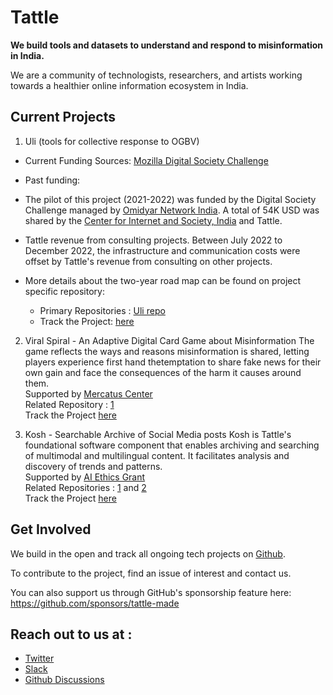 # Tattle

__We build  tools and  datasets to understand and respond to misinformation in India.__

We are a community of technologists, researchers, and artists working towards a healthier online information ecosystem in India.

## Current Projects
1. Uli (tools for collective response to OGBV)
  * Current Funding Sources: [Mozilla Digital Society Challenge](https://foundation.mozilla.org/en/blog/mozilla-welcomes-2023-data-futures-lab-cohort/)
  * Past funding: 
   * The pilot of this project (2021-2022) was funded by the Digital Society Challenge managed by [Omidyar Network India](https://www.omidyarnetwork.in/). A total of 54K USD was shared by the [Center for Internet and Society, India](https://cis-india.org/) and Tattle.
   * Tattle revenue from consulting projects. Between July 2022 to December 2022, the infrastructure and communication costs were offset by Tattle's revenue from consulting on other projects.  
  
  
  * More details about the two-year road map can be found on project specific repository:
    * Primary Repositories : [Uli repo](https://github.com/tattle-made/OGBV)  
    * Track the Project: [here](https://github.com/orgs/tattle-made/projects/16)

2. Viral Spiral - An Adaptive Digital Card Game about Misinformation
The game reflects the ways and reasons misinformation is shared, letting players experience first hand thetemptation to share fake news for their own gain and face the consequences of the harm it causes around them.  
Supported by [Mercatus Center](https://www.mercatus.org/)  
Related Repository : [1](https://github.com/tattle-made/Viral-Spiral)  
Track the Project [here](https://github.com/orgs/tattle-made/projects/17)

3. Kosh - Searchable Archive of Social Media posts
Kosh is Tattle's foundational software component that enables archiving and searching of multimodal and multilingual content. It facilitates analysis and discovery of trends and patterns.  
Supported by [AI Ethics Grant](https://aiethicsinitiative.org/)  
Related Repositories : [1](https://github.com/tattle-made/kosh-v2) and [2](https://github.com/tattle-made/tattle-api)  
Track the Project [here](https://github.com/orgs/tattle-made/projects/9)  


## Get Involved
We build in the open and track all ongoing tech projects on [Github](https://github.com/orgs/tattle-made/projects?type=beta). 

To contribute to the project, find an issue of interest and contact us.

You can also support us through GitHub's sponsorship feature here: https://github.com/sponsors/tattle-made


## Reach out to us at : 
- [Twitter](twitter.com/tattlemade)
- [Slack](https://admin417477.typeform.com/to/nVuNyG)
- [Github Discussions](https://github.com/tattle-made/docs/discussions)
